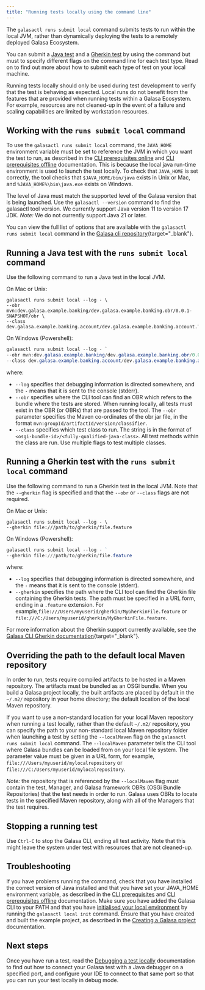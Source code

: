 ```yaml
---
title: "Running tests locally using the command line"
---
```



The `galasactl runs submit local` command submits tests to run within the local JVM, rather than dynamically deploying the tests to a remotely deployed Galasa Ecosystem. 

You can submit a [Java test](#working-with-the-runs-submit-local-command) and a [Gherkin test](#running-a-gherkin-test-with-the-runs-submit-local-command) by using the command but must to specify different flags on the command line for each test type. Read on to find out more about how to submit each type of test on your local machine.

Running tests locally should only be used during test development to verify that the test is behaving as expected. 
Local runs do not benefit from the features that are provided when running tests within a Galasa Ecosystem. For example, resources are not cleaned-up in the event of a failure and scaling capabilities are limited by workstation resources. 


## Working with the `runs submit local` command

To use the `galasactl runs submit local` command, the `JAVA_HOME` environment variable must be set to reference the JVM in which you want the test to run, as described in the [CLI prerequisites online](./cli-prereqs.md) and [CLI prerequisites offline](./zipped-prerequisites.md) documentation. This is because the local java run-time environment is used to launch the test locally. To check that `JAVA_HOME` is set correctly, the tool checks that `$JAVA_HOME/bin/java` exists in Unix or Mac, and `%JAVA_HOME%\bin\java.exe` exists on Windows.

The level of Java must match the supported level of the Galasa version that is being launched. Use the `galasactl --version` command to find the galasactl tool version. We currently support Java version 11 to version 17 JDK. _Note:_ We do not currently support Java 21 or later.

You can view the full list of options that are available with the `galasactl runs submit local` command in the 
[Galasa cli repository](https://github.com/galasa-dev/cli/blob/main/docs/generated/galasactl_runs_submit_local.md){target="_blank"}.

## Running a Java test with the `runs submit local` command

Use the following command to run a Java test in the local JVM.

On Mac or Unix:

```shell
galasactl runs submit local --log - \
--obr mvn:dev.galasa.example.banking/dev.galasa.example.banking.obr/0.0.1-SNAPSHOT/obr \
--class dev.galasa.example.banking.account/dev.galasa.example.banking.account.TestAccount
```

On Windows (Powershell):

```powershell
galasactl runs submit local --log - `
--obr mvn:dev.galasa.example.banking/dev.galasa.example.banking.obr/0.0.1-SNAPSHOT/obr `
--class dev.galasa.example.banking.account/dev.galasa.example.banking.account.TestAccount
```

where:

- `--log` specifies that debugging information is directed somewhere, and the `-` means that it is sent to the console (stderr).
- `--obr` specifies where the  CLI tool can find an OBR which refers to the bundle where the tests are stored. When running locally, all tests must exist in the OBR (or OBRs) that are passed to the tool. The `--obr` parameter specifies the Maven co-ordinates of the obr jar file, in the format `mvn:groupId/artifactId/version/classifier`.
- `--class` specifies which test class to run. The string is in the format of `<osgi-bundle-id>/<fully-qualified-java-class>`. All test methods within the class are run. Use multiple flags to test multiple classes.


## Running a Gherkin test with the `runs submit local` command

Use the following command to run a Gherkin test in the local JVM. Note that the `--gherkin` flag is specified and that the `--obr` or `--class` flags are not required. 

On Mac or Unix:

```shell
galasactl runs submit local --log - \
--gherkin file:///path/to/gherkin/file.feature
```


On Windows (Powershell):

```powershell
galasactl runs submit local --log - `   
--gherkin file:///path/to/gherkin/file.feature
```

where:

- `--log` specifies that debugging information is directed somewhere, and the `-` means that it is sent to the console (stderr).
- `--gherkin` specifies the path where the  CLI tool can find the Gherkin file containing the Gherkin tests. The path must be specified in a URL form, ending in a `.feature` extension. For example,`file:///Users/myuserid/gherkin/MyGherkinFile.feature` or `file:///C:/Users/myuserid/gherkin/MyGherkinFile.feature`.

For more information about the Gherkin support currently available, see the [Galasa CLI Gherkin documentation](https://github.com/galasa-dev/cli/blob/main/gherkin-docs.md){target="_blank"}.


## Overriding the path to the default local Maven repository

In order to run, tests require compiled artifacts to be hosted in a Maven repository. The artifacts must be bundled as an OSGI bundle. When you build a Galasa project locally, the built artifacts are placed by default in the `~/.m2/` repository in your home directory; the default location of the local Maven repository.  

If you want to use a non-standard location for your local Maven repository when running a test locally, rather than the default `~/.m2/` repository, you can specify the path to your non-standard local Maven repository folder when launching a test by setting the  `--localMaven` flag on the `galasactl runs submit local` command. The `--localMaven` parameter tells the CLI tool where Galasa bundles can be loaded from on your local file system. The parameter value must be given in a URL form, for example, `file:///Users/myuserid/mylocalrepository` or `file:///C:/Users/myuserid/mylocalrepository`.

*Note:* the repository that is referenced by the `--localMaven` flag must contain the test, Manager, and Galasa framework OBRs (OSGi Bundle Repositories) that the test needs in order to run. Galasa uses OBRs to locate tests in the specified Maven repository, along with all of the Managers that the test requires.


## Stopping a running test

Use `Ctrl-C` to stop the Galasa CLI, ending all test activity. Note that this might leave the system under test with resources that are not cleaned-up.


## Troubleshooting

If you have problems running the command, check that you have installed the correct version of Java installed and that you have set your JAVA_HOME environment variable, as described in the [CLI prerequisites](./cli-prereqs.md) and [CLI prerequisites offline](./zipped-prerequisites.md) documentation. Make sure you have added the Galasa CLI to your PATH and that you have [initialised your local environment](./initialising-home-folder) by running the `galasactl local init` command. Ensure that you have created and built the example project, as described in the [Creating a Galasa project](../writing-own-tests/setting-up-galasa-project) documentation. 


## Next steps

Once you have run a test, read the [Debugging a test locally](./runs-local-debug.md) documentation to find out how to connect your Galasa test with a Java debugger on a specified port, and configure your IDE to connect to that same port so that you can run your test locally in debug mode. 

